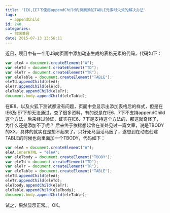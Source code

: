 ```yaml
---
title: 'IE6,IE7下使用appendChild向页面添加TABLE元素时失效的解决办法'
tags:
  - appendChild
id: 240
categories:
  - 前端兼容
date: 2015-07-13 13:56:11
---
```


近日，项目中有一个用JS向页面中添加动态生成的表格元素的代码，代码如下：
```javascript
var eleA = document.createElement("A");
var eleTd = document.createElement("TD");
var eleTr = document.createElement("TR");
var eleTable = document.createElement("TABLE");
eleTd.appendChild(eleA);
eleTr.appendChild(eleTd);
eleTable.appendChild(eleTr);
document.body.appendChild(eleTable);
```

在IE8、以及火狐下测试都没有问题，页面中会显示出添加表格后的样式，但是在IE6及IE7下却无法通过，查了很多资料，有的说是在IE6、7下不支持appendChild这个方法，后来经过验证，证实在IE6、7下是支持这个方法的，那这就奇怪了，为什么还是添加不了呢？ 后来终于依稀想起曾在某处见过一篇文章，说是TBODY的XX，具体的就实在是想不起来了。只好死马当活马医了，遂想到在动态创建TABLE的时候也向里面加一个TBODY，代码如下：

```javascript
var eleA = document.createElement("A");
eleA.innerHTML = "eleA";
var eleTbody = document.createElement("TBODY");
var eleTd = document.createElement("TD");
var eleTr = document.createElement("TR");
var eleTable = document.createElement("TABLE");
eleTd.appendChild(eleA);
eleTr.appendChild(eleTd);
eleTbody.appendChild(eleTr);
eleTable.appendChild(eleTbody);
document.body.appendChild(eleTable);
```
试之，果然显示正常。。OK。